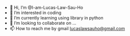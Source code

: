 - 👋 Hi, I’m @I-am-Lucas-Law-Sau-Ho
- 👀 I’m interested in coding
- 🌱 I’m currently learning using library in python
- 💞️ I’m looking to collaborate on ...
- 📫 How to reach me by gmail lucaslawsauho@gmail.com 

<!---
I-am-Lucas-Law-Sau-Ho/I-am-Lucas-Law-Sau-Ho is a ✨ special ✨ repository because its `README.md` (this file) appears on your GitHub profile.
You can click the Preview link to take a look at your changes.
--->
